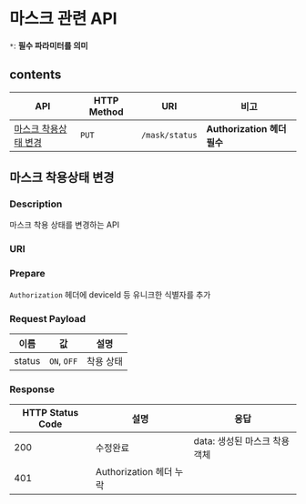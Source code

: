 # 마스크 관련 API
`*`: **필수 파라미터를 의미**
## contents
API |HTTP Method | URI | 비고
---|---|---|---
[마스크 착용상태 변경](#마스크-착용상태-변경) | `PUT` | `/mask/status` | **Authorization 헤더 필수**

## 마스크 착용상태 변경
### Description
마스크 착용 상태를 변경하는 API
### URI

### Prepare
`Authorization` 헤더에 deviceId 등 유니크한 식별자를 추가

### Request Payload

이름 | 값 | 설명
---|---|---
status | `ON`, `OFF` | 착용 상태

### Response
HTTP Status Code | 설명 | 응답
--- | --- | ---
200 | 수정완료 | data: 생성된 마스크 착용 객체
401 | Authorization 헤더 누락